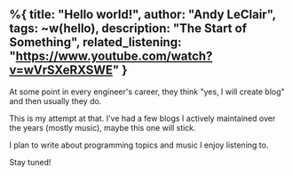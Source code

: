 %{
  title: "Hello world!",
  author: "Andy LeClair",
  tags: ~w(hello),
  description: "The Start of Something",
  related_listening: "<https://www.youtube.com/watch?v=wVrSXeRXSWE>"
}
---

At some point in every engineer's career, they think "yes, I will create blog" and then usually they do.

This is my attempt at that. I've had a few blogs I actively maintained over the years (mostly music),
maybe this one will stick.

I plan to write about programming topics and music I enjoy listening to.

Stay tuned!
